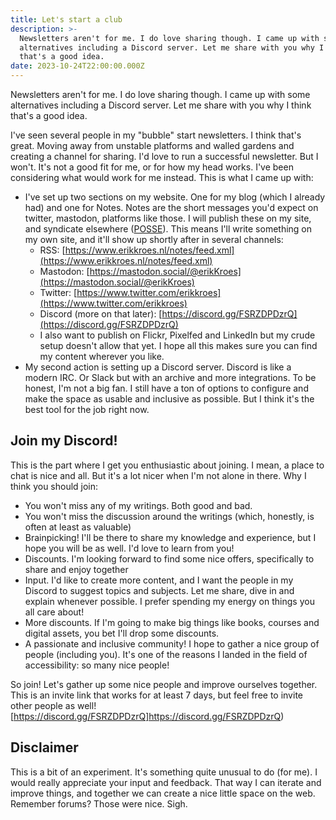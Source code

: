 ```yaml
---
title: Let's start a club
description: >-
  Newsletters aren't for me. I do love sharing though. I came up with some
  alternatives including a Discord server. Let me share with you why I think
  that's a good idea.
date: 2023-10-24T22:00:00.000Z
---
```


Newsletters aren't for me. I do love sharing though. I came up with some alternatives including a Discord server. Let me share with you why I think that's a good idea.

I've seen several people in my "bubble" start newsletters. I think that's great. Moving away from unstable platforms and walled gardens and creating a channel for sharing.
I'd love to run a successful newsletter. But I won't. It's not a good fit for me, or for how my head works.
I've been considering what would work for me instead. This is what I came up with:

* I've set up two sections on my website. One for my blog (which I already had) and one for Notes. Notes are the short messages you'd expect on twitter, mastodon, platforms like those. I will publish these on my site, and syndicate elsewhere ([POSSE](https://indieweb.org/POSSE)). This means I'll write something on my own site, and it'll show up shortly after in several channels:
  * RSS: [https://www.erikkroes.nl/notes/feed.xml](https://www.erikkroes.nl/notes/feed.xml)
  * Mastodon: [https://mastodon.social/@erikKroes](https://mastodon.social/@erikKroes)
  * Twitter: [https://www.twitter.com/erikkroes](https://www.twitter.com/erikkroes)
  * Discord (more on that later): [https://discord.gg/FSRZDPDzrQ](https://discord.gg/FSRZDPDzrQ)
  * I also want to publish on Flickr, Pixelfed and LinkedIn but my crude setup doesn't allow that yet. I hope all this makes sure you can find my content wherever you like.
* My second action is setting up a Discord server. Discord is like a modern IRC. Or Slack but with an archive and more integrations. To be honest, I'm not a big fan. I still have a ton of options to configure and make the space as usable and inclusive as possible. But I think it's the best tool for the job right now.

## Join my Discord!

This is the part where I get you enthusiastic about joining. I mean, a place to chat is nice and all. But it's a lot nicer when I'm not alone in there.
Why I think you should join:

* You won't miss any of my writings. Both good and bad.
* You won't miss the discussion around the writings (which, honestly, is often at least as valuable)
* Brainpicking! I'll be there to share my knowledge and experience, but I hope you will be as well. I'd love to learn from you!
* Discounts. I'm looking forward to find some nice offers, specifically to share and enjoy together
* Input. I'd like to create more content, and I want the people in my Discord to suggest topics and subjects. Let me share, dive in and explain whenever possible. I prefer spending my energy on things you all care about!
* More discounts. If I'm going to make big things like books, courses and digital assets, you bet I'll drop some discounts.
* A passionate and inclusive community! I hope to gather a nice group of people (including you). It's one of the reasons I landed in the field of accessibility: so many nice people!

So join! Let's gather up some nice people and improve ourselves together. This is an invite link that works for at least 7 days, but feel free to invite other people as well! [https://discord.gg/FSRZDPDzrQ]https://discord.gg/FSRZDPDzrQ)

## Disclaimer

This is a bit of an experiment. It's something quite unusual to do (for me). I would really appreciate your input and feedback. That way I can iterate and improve things, and together we can create a nice little space on the web. Remember forums? Those were nice. Sigh.
